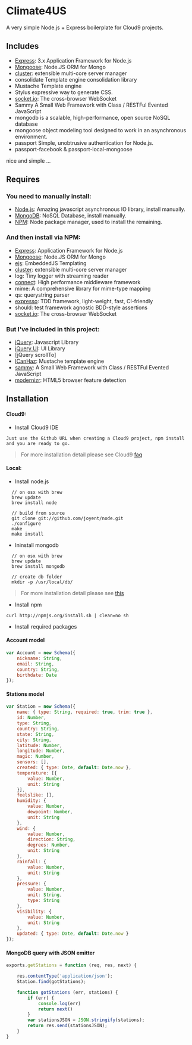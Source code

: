 Climate4US
===========================

A very simple Node.js + Express boilerplate for Cloud9 projects.

## Includes

* [Express](http://expressjs.com/): 3.x Application Framework for Node.js
* [Mongoose](http://mongoosejs.com/): Node.JS ORM for Mongo
* [cluster](http://learnboost.github.com/cluster): extensible multi-core server manager
* consolidate Template engine consolidation library
* Mustache Template engine 
* Stylus expressive way to generate CSS.
* [socket.io](https://github.com/learnboost/Socket.IO-node): The cross-browser WebSocket
* Sammy A Small Web Framework with Class / RESTFul Evented JavaScript
* mongodb is a scalable, high-performance, open source NoSQL database
* mongoose object modeling tool designed to work in an asynchronous environment.
* passport Simple, unobtrusive authentication for Node.js.
* passport-facebook & passport-local-mongoose

nice and simple ...

## Requires

### You need to manually install: 

  - [Node.js](http://nodejs.org/): Amazing javascript asynchronous IO library, install manually.
  - [MongoDB](http://www.mongodb.org): NoSQL Database, install manually.
  - [NPM](http://npmjs.org/): Node package manager, used to install the remaining.

### And then install via NPM: 

  - [Express](http://expressjs.com/): Application Framework for Node.js
  - [Mongoose](http://mongoosejs.com/): Node.JS ORM for Mongo
  - [ejs](http://embeddedjs.com/): EmbeddedJS Templating
  - [cluster](http://learnboost.github.com/cluster): extensible multi-core server manager
  - log: Tiny logger with streaming reader
  - [connect](https://github.com/senchalabs/connect): High performance middleware framework
  - mime: A comprehensive library for mime-type mapping
  - qs: querystring parser
  - [expresso](https://github.com/visionmedia/expresso): TDD framework, light-weight, fast, CI-friendly
  - should: test framework agnostic BDD-style assertions
  - [socket.io](https://github.com/learnboost/Socket.IO-node): The cross-browser WebSocket

### But I've included in this project:

  - [jQuery](http://jquery.com/): Javascript Library
  - [jQuery UI](http://jqueryui.com/): UI Library
  - [jQuery scrollTo]
  - [ICanHaz](): Mustache template engine
  - [sammy](): A Small Web Framework with Class / RESTFul Evented JavaScript
  - [modernizr](): HTML5 browser feature detection

## Installation

#### Cloud9: 

  - Install Cloud9 IDE

<!---->

    Just use the Github URL when creating a Cloud9 project, npm install and you are ready to go.

> For more installation detail please see Cloud9 [faq](https://c9.io/site/category/faq/)

#### Local: 

  - Install node.js 

<!---->

      // on osx with brew
      brew update
      brew install node
    
      // build from source
      git clone git://github.com/joyent/node.git
      ./configure
      make
      make install
  
  - Ininstall mongodb
  
<!---->

      // on osx with brew
      brew update
      brew install mongodb
    
      // create db folder
      mkdir -p /usr/local/db/

> For more installation detail please see [this](http://www.mongodb.org/display/DOCS/Quickstart)
    
  - Install npm

<!---->

    curl http://npmjs.org/install.sh | clean=no sh
    
  - Install required packages


#### Account model
```js
var Account = new Schema({
    nickname: String,
    email: String,
    country: String,
    birthdate: Date
});
```

#### Stations model
```js
var Station = new Schema({
    name: { type: String, required: true, trim: true },
    id: Number,
    type: String,
    country: String,
    state: String,
    city: String,
    latitude: Number,
    longitude: Number,
    magic: Number,
    sensors: [],
    created: { type: Date, default: Date.now },
    temperature: [{
        value: Number, 
        unit: String
    }],
    feelslike: [],
    humidity: { 
        value: Number, 
        dewpoint: Number, 
        unit: String
    },
    wind: { 
        value: Number, 
        direction: String, 
        degrees: Number, 
        unit: String
    },
    rainfall: { 
        value: Number, 
        unit: String
    },
    pressure: { 
        value: Number, 
        unit: String, 
        type: String
    }, 
    visibility: { 
        value: Number, 
        unit: String
    },
    updated: { type: Date, default: Date.now }
});

```
#### MongoDB query with JSON emitter
```js
exports.getStations = function (req, res, next) {

    res.contentType('application/json');
    Station.find(gotStations);

    function gotStations (err, stations) {
        if (err) {
            console.log(err)
            return next()
        }
        var stationsJSON = JSON.stringify(stations);
        return res.send(stationsJSON);
    }
}
```

```js
```